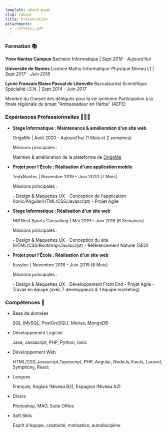 ```yaml
---
template: about-page
slug: /about
title: Présentation
attachments:
  - ./CVYessi.pdf
---
```



### Formation 📚

**Ynov Nantes Campus** Bachelor Informatique | *Sept 2018 - Aujourd'hui*

**Université de Nantes** Licence Maths-Informatique-Physique Niveau L1 | *Sept 2017 - Juin 2018*

**Lycée Français Blaise Pascal de Libreville** Baccalauréat Scientifique Spécialité I.S.N. | *Sept 2014 - Juin 2017*

Membre du Conseil des délégués pour la vie lycéenne Participation à la finale régionale du projet "Ambassadeur en Herbe" (AEFE)

### Expériences Professionnelles 👨🏾‍💻

* **Stage Informatique : Maintenance & amélioration d'un site web**

  OrigaMe | Août 2020 - Aujourd'hui (1 Mois et 2 semaines)

  Missions principales : 

  Maintien & amélioration de la plateforme de [OrigaMe](app.origame.fr)
* **Projet pour l'École : Réalisation d'une application mobile**

  TedxNantes | Novembre 2019 - Juin 2020 (7 Mois)

  Missions principales : 

  \- Design & Maquettes UX - Conception de l'application (Ionic/Angular/HTML/CSS/Javascript) - Projet Agile
* **Stage Informatique : Réalisation d'un site web**

  HM Best Sports Consulting | Mai 2019 - Juin 2019 (6 Semaines)

  Missions principales : 

  \- Design & Maquettes UX - Conception du site (HTML/CSS/Bootstrap/Javascript) - Référencement Naturel (SEO)
* **Projet pour l'École : Réalisation d'un site web**

  Easyloc | Novembre 2018 - Juin 2019 (8 Mois)

  Missions principales : 

  \- Design & Maquettes UX - Développement Front End - Projet Agile - Travail en équipe (avec 7 développeurs & 1 équipe marketing) 

### Compétences 🧠

* Base de données

  SQL (MySQL, PostGreSQL), Merise, MongoDB
* Développement Logiciel

  Java, Javascript, PHP, Python, Ionic
* Développement Web

  HTML/CSS,Javascript,Typescript, PHP, Angular, NodeJs,VueJs, Laravel, Symphony, React
* Langues

  Français, Anglais (Niveau B2), Espagnol (Niveau A2)
* Divers

  Photoshop, MAO, Suite Office
* Soft Skils

  Esprit d'équipe, créativité, motivation, autodiscipline
